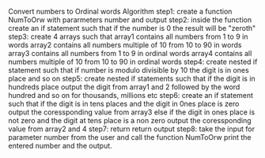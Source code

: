 Convert numbers to Ordinal words Algorithm
step1: create a function NumToOrw with pararmeters number and output
step2: inside the function create an if statement such that if the number is 0 
the result will be "zeroth"
step3: create 4 arrays such that 
array1 contains all numbers from 1 to 9 in words 
array2 contains all numbers multiple of 10  from 10 to 90 in words 
array3 contains all numbers from 1 to 9 in ordinal words 
array4 contains all numbers multiple of 10 from 10 to 90 in ordinal words
step4: create nested if statement such that if number is modulo divisible by 10 the digit is in ones place and so on
step5: create nested if statements such that if the digit is in hundreds place output the digit from array1 and 2 followed by the word hundred and 
so on for thousands, millions etc
step6: create an if statement such that if the digit is in tens places and the digit in 0nes place is zero 
output the coressponding value from array3
else if the digit in ones place is not zero and the digit at tens place is a non zero output
the coressponding value from array2 and 4
step7: return return output 
step8: take the input for parameter number from the user and call the function NumToOrw
print the entered number and the output.
